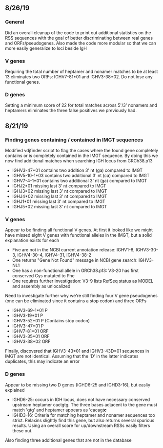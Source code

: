 ## 8/26/19

### General

Did an overall cleanup of the code to print out additional statistics on the RSS sequences with the goal
of better discriminating between real genes and ORFs/pseudogenes. Also made the code more modular so that we can
more easily generalize to loci beside IgH

### V genes

Requiring the total number of heptamer and nonamer matches to be at least 13 eliminates two ORFs: 
IGHV7-81\*01 and IGHV3-38\*02. Do not lose any functional genes.

### D genes

Setting a minimum score of 22 for total matches across 5'/3' nonamers and heptamers eliminates the three
false positives we previously had.

## 8/21/19

### Finding genes containing / contained in IMGT sequences

Modified vdjfinder script to flag the cases where the found gene completely contains or is completely contained
in the IMGT sequence. By doing this we now find additional matches when searching IGH locus from GRCh38.p13

* IGHV3-47\*01 contains two addition 3' nt (ga) compared to IMGT
* IGHV5-10-1\*03 contains two additional 3' nt (ca) compared to IMGT
* IGHV7-4-1\*01 contains two additional 3' nt (ga) compared to IMGT
* IGHJ2\*01 missing last 3' nt compared to IMGT
* IGHJ3\*02 missing last 3' nt compared to IMGT
* IGHJ4\*02 missing last 3' nt compared to IMGT
* IGHJ1\*01 missing last 3' nt compared to IMGT
* IGHJ5\*02 missing last 3' nt compared to IMGT

### V genes

Appear to be finding all functional V genes. At first it looked like we might have missed eight V genes with functional
alleles in the IMGT, but a solid explanation exists for each

* Five are not in the NCBI current annotation release: IGHV1-8, IGHV3-30-3, IGHV4-30-4, IGHV4-31, IGHV4-38-2
* One returns "Gene Not Found" message in NCBI gene search: IGHV3-NL1
* One has a non-functional allele in GRCh38.p13: V3-20 has first conserved Cys mutated to Phe
* One requires further investigation: V3-9 lists RefSeq status as MODEL and assembly as unlocalized

Need to investigate further why we're still finding four V gene pseudogenes (one can be eliminated since it
contains a stop codon) and three ORFs

* IGHV3-69-1\*01 P
* IGHV3-19\*01 P
* IGHV3-52\*01 P (Contains stop codon)
* IGHV3-47\*01 P
* IGHV7-81\*01 ORF
* IGHV3-35\*01 ORF
* IGHV3-38\*02 ORF 

Finally, discovered that IGHV3-43\*01 and IGHV3-43D\*01 sequences in IMGT are not identical. Assuming that the 'D' in
the latter indicates duplicates, this may indicate an error

### D genes

Appear to be missing two D genes (IGHD6-25 and IGHD3-16), but easliy explained

* IGHD6-25: occurs in IGH locus, does not have necessary conserved upstream heptamer cactgtg. The three bases adjacent
to the gene must match 'gtg' and heptamer appears as 'cacagt**c**
* IGHD3-16: Criteria for matching heptamer and nonamer sequences too strict. Relaxins slightly find this gene, but also
returns several spurious results. Using an overall score for up/downstream RSSs easily filters these out.

Also finding three additional genes that are not in the database
